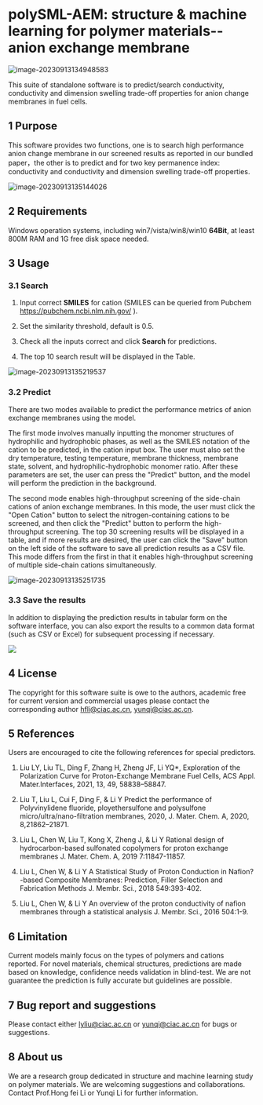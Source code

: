 # polySML-AEM: structure & machine learning for polymer materials--anion exchange membrane

![image-20230913134948583](./screenshots/logo.png)

This suite of standalone software is to predict/search conductivity, conductivity and dimension swelling trade-off properties for anion change membranes in fuel cells.

## 1 Purpose

This software provides two functions, one is to search high performance anion change membrane in our screened results as reported in our bundled paper，the other is to  predict and  for two key permanence index: conductivity and conductivity and dimension swelling trade-off properties.

![image-20230913135144026](./screenshots/1.jpg)

## 2 Requirements

Windows operation systems, including win7/vista/win8/win10 **64Bit**, at least 800M RAM and 1G free disk space needed.

## 3 Usage

### 3.1 Search

1. Input correct **SMILES**  for cation  (SMILES can be queried from Pubchem https://pubchem.ncbi.nlm.nih.gov/ ).

2. Set the similarity threshold, default is 0.5.

3. Check all the inputs correct and click **Search** for predictions.

4. The top 10 search result will be displayed in the Table.

![image-20230913135219537](./screenshots/3.jpg)

### 3.2 Predict

There are two modes available to predict the performance metrics of anion exchange membranes using the model.

The first mode involves manually inputting the monomer structures of hydrophilic and hydrophobic phases, as well as the SMILES notation of the cation to be predicted, in the cation input box. The user must also set the dry temperature, testing temperature, membrane thickness, membrane state, solvent, and hydrophilic-hydrophobic monomer ratio. After these parameters are set, the user can press the "Predict" button, and the model will perform the prediction in the background.

The second mode enables high-throughput screening of the side-chain cations of anion exchange membranes. In this mode, the user must click the "Open Cation" button to select the nitrogen-containing cations to be screened, and then click the "Predict" button to perform the high-throughput screening. The top 30 screening results will be displayed in a table, and if more results are desired, the user can click the "Save" button on the left side of the software to save all prediction results as a CSV file. This mode differs from the first in that it enables high-throughput screening of multiple side-chain cations simultaneously.

![image-20230913135251735](./screenshots/5.jpg)



### 3.3 Save the results

In addition to displaying the prediction results in tabular form on the software interface, you can also export the results to a common data format (such as CSV or Excel) for subsequent processing if necessary.

<img src="./screenshots/6.jpg" />

## 4 License

The copyright for this software suite is owe to the authors, academic free for current version and commercial usages please contact the corresponding author hfli@ciac.ac.cn, yunqi@ciac.ac.cn.

## 5 References

Users are encouraged to cite the following references for special predictors.

1. Liu LY, Liu TL, Ding F, Zhang H, Zheng JF, Li YQ*, Exploration of the Polarization Curve for Proton-Exchange Membrane Fuel Cells, ACS Appl. Mater.Interfaces, 2021, 13, 49, 58838–58847.

2. Liu T, Liu L, Cui F, Ding F, & Li Y Predict the performance of Polyvinylidene fluoride, ployethersulfone and polysulfone micro/ultra/nano-filtration membranes, 2020, J. Mater. Chem. A, 2020, 8,21862–21871.

3. Liu L, Chen W, Liu T, Kong X, Zheng J, & Li Y Rational design of hydrocarbon-based sulfonated copolymers for proton exchange membranes J. Mater. Chem. A, 2019 7:11847-11857.

4. Liu L, Chen W, & Li Y A Statistical Study of Proton Conduction in Nafion?-based Composite Membranes: Prediction, Filler Selection and Fabrication Methods J. Membr. Sci., 2018 549:393-402.

5. Liu L, Chen W, & Li Y An overview of the proton conductivity of nafion membranes through a statistical analysis J. Membr. Sci., 2016 504:1-9.



## 6 Limitation

Current models mainly focus on the types of polymers and cations reported. For novel materials, chemical structures, predictions are made based on knowledge, confidence needs validation in blind-test. We are not guarantee the prediction is fully accurate but guidelines are possible.

## 7 Bug report and suggestions

Please contact either lyliu@ciac.ac.cn or yunqi@ciac.ac.cn for bugs or suggestions.

## 8 About us

We are a research group dedicated in structure and machine learning study on polymer materials. We are welcoming suggestions and collaborations. Contact Prof.Hong fei Li or Yunqi Li for further information.

